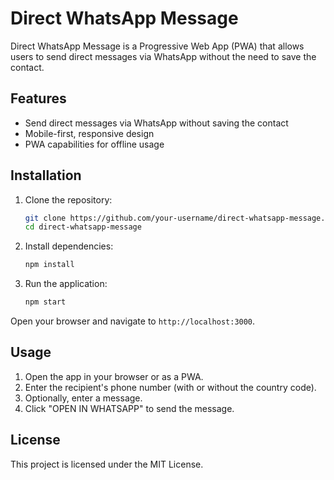

# Direct WhatsApp Message

Direct WhatsApp Message is a Progressive Web App (PWA) that allows users to send direct messages via WhatsApp without the need to save the contact.

## Features

- Send direct messages via WhatsApp without saving the contact
- Mobile-first, responsive design
- PWA capabilities for offline usage

## Installation

1. Clone the repository:
    ```bash
    git clone https://github.com/your-username/direct-whatsapp-message.git
    cd direct-whatsapp-message
    ```
2. Install dependencies:
    ```bash
    npm install
    ```
3. Run the application:
    ```bash
    npm start
    ```

Open your browser and navigate to `http://localhost:3000`.

## Usage

1. Open the app in your browser or as a PWA.
2. Enter the recipient's phone number (with or without the country code).
3. Optionally, enter a message.
4. Click "OPEN IN WHATSAPP" to send the message.

## License

This project is licensed under the MIT License.
